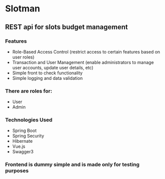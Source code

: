 <h1>Slotman</h1>
<h2>REST api for slots budget management</h2>

<h3>Features</h3>
<ul>
<li> Role-Based Access Control (restrict access to certain features based on user roles)</li>
<li> Transaction and User Management (enable administrators to manage user accounts, update user details, etc)</li>
<li> Simple front to check functionality</li>
<li> Simple logging and data validation</li>
</ul>

<h3>There are roles for:</h3>
<ul>
<li> User</li>
<li> Admin</li>
</ul>

<h3>Technologies Used</h3>
<ul>
<li> Spring Boot  </li>
<li> Spring Security  </li>
<li> Hibernate  </li>
<li> Vue.js </li>
<li> Swagger3 </li>
</ul>

<h3>Frontend is dummy simple and is made only for testing purposes </h3>
